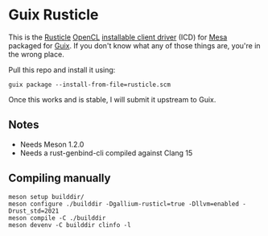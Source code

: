 # Guix Rusticle

This is the [Rusticle](https://docs.mesa3d.org/rusticl.html#rusticl) [OpenCL](https://www.khronos.org/opencl/) [installable client driver](https://www.khronos.org/news/permalink/opencl-installable-client-driver-icd-loader) (ICD) for [Mesa](https://mesa3d.org) packaged for [Guix](https://guix.gnu.org). If you don't know what any of those things are, you're in the wrong place.

Pull this repo and install it using:

```
guix package --install-from-file=rusticle.scm
```

Once this works and is stable, I will submit it upstream to Guix.

## Notes

- Needs Meson 1.2.0
- Needs a rust-genbind-cli compiled against Clang 15

## Compiling manually

```
meson setup builddir/
meson configure ./builddir -Dgallium-rusticl=true -Dllvm=enabled -Drust_std=2021
meson compile -C ./builddir
meson devenv -C builddir clinfo -l
```
